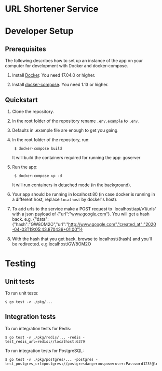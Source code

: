 # URL Shortener Service



# Developer Setup

## Prerequisites

The following describes how to set up an instance of the app on your
computer for development with Docker and docker-compose.

1. Install [Docker](https://docs.docker.com/engine/installation/). You need 17.04.0 or higher.

2. Install [docker-compose](https://docs.docker.com/compose/install/). You need 1.13 or higher.

## Quickstart

1. Clone the repository.

2. In the root folder of the repository rename `.env.example` to `.env`.

4. Defaults in .example file are enough to get you going.

5. In the root folder of the repository, run:
    
        $ docker-compose build

   It will build the containers required for running the app: goserver
   
6. Run the app:
        
        $ docker-compose up -d
        
    It will run containers in detached mode (in the background).

11. Your app should be running in localhost:80 (in case docker is running in a different host, replace `localhost` by docker's host).

12. To add urls to the service make a POST request to 'localhost/api/v1/urls' with a json payload of {"url":"www.google.com"}. You will get a hash back. e.g. {"data":{"hash":"GW8OM2O","url":"http://www.google.com","created_at":"2020-04-03T19:05:43.870439+01:00"}}

13. With the hash that you get back, browse to localhost/{hash} and you'll be redirected. e.g localhost/GW8OM2O

# Testing

## Unit tests
To run unit tests:

    $ go test -v ./pkg/... 

## Integration tests
To run integration tests for Redis:

    $ go test -v ./pkg/redis/... -redis -test_redis_url=redis://localhost:6379

To run integration tests for PostgreSQL:

    $ go test -v ./pkg/postgres/... -postgres -test_postgres_url=postgres://postgresdangerouspoweruser:Password123!@localhost:5432/urlshortener
